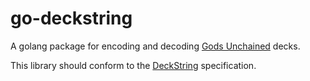 
# go-deckstring

A golang package for encoding and decoding [Gods Unchained](https://godsunchained.com) decks. 

This library should conform to the [DeckString](https://github.com/fuelgames/deckstring) specification. 